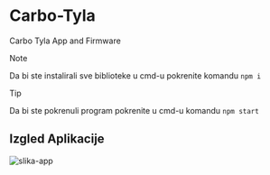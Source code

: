 # Carbo-Tyla
Carbo Tyla App and Firmware

> [!Note]
> Da bi ste instalirali sve biblioteke u cmd-u pokrenite komandu `npm i`

> [!Tip]
> Da bi ste pokrenuli program pokrenite u cmd-u komandu `npm start`

## Izgled Aplikacije
![slika-app](https://github.com/user-attachments/assets/cc280f70-e9f4-4802-94fe-44d577489994)
